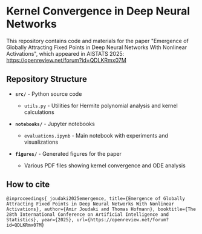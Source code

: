 # Kernel Convergence in Deep Neural Networks

This repository contains code and materials for the paper "Emergence of Globally Attracting Fixed Points in Deep Neural Networks With Nonlinear Activations", 
which appeared in AISTATS 2025: https://openreview.net/forum?id=QDLKRmx07M

## Repository Structure

- **`src/`** - Python source code
  - `utils.py` - Utilities for Hermite polynomial analysis and kernel calculations

- **`notebooks/`** - Jupyter notebooks
  - `evaluations.ipynb` - Main notebook with experiments and visualizations

- **`figures/`** - Generated figures for the paper
  - Various PDF files showing kernel convergence and ODE analysis


## How to cite

`@inproceedings{
joudaki2025emergence,
title={Emergence of Globally Attracting Fixed Points in Deep Neural Networks With Nonlinear Activations},
author={Amir Joudaki and Thomas Hofmann},
booktitle={The 28th International Conference on Artificial Intelligence and Statistics},
year={2025},
url={https://openreview.net/forum?id=QDLKRmx07M}`

